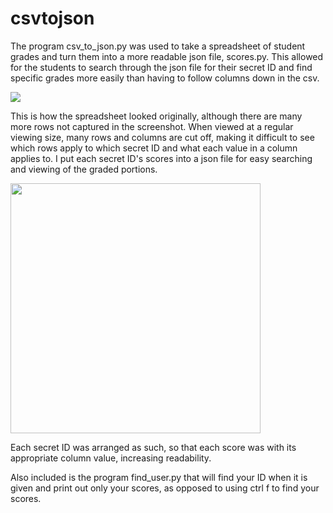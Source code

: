 # csvtojson

The program csv_to_json.py was used to take a spreadsheet of student grades and turn them into a more readable json file, scores.py.  This allowed for the students to search through the json file for their secret ID and find specific grades more easily than having to follow columns down in the csv.

<img src="https://i.imgur.com/8w2Bisp.png"></img>

This is how the spreadsheet looked originally, although there are many more rows not captured in the screenshot.  When viewed at a regular viewing size, many rows and columns are cut off, making it difficult to see which rows apply to which secret ID and what each value in a column applies to.  I put each secret ID's scores into a json file for easy searching and viewing of the graded portions.

<img src="https://i.imgur.com/xwYr9YM.png" width="400"></img>

Each secret ID was arranged as such, so that each score was with its appropriate column value, increasing readability.

Also included is the program find_user.py that will find your ID when it is given and print out only your scores, as opposed to using ctrl f to find your scores.
